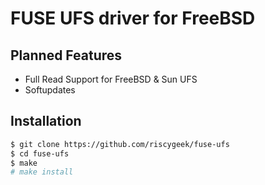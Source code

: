 # FUSE UFS driver for FreeBSD

## Planned Features
- Full Read Support for FreeBSD & Sun UFS
- Softupdates

## Installation
```sh
$ git clone https://github.com/riscygeek/fuse-ufs
$ cd fuse-ufs
$ make
# make install
```
